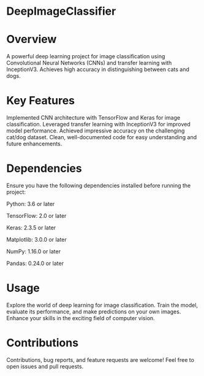 # DeepImageClassifier
# Overview
A powerful deep learning project for image classification using Convolutional Neural Networks (CNNs) and transfer learning with InceptionV3. Achieves high accuracy in distinguishing between cats and dogs.

# Key Features
Implemented CNN architecture with TensorFlow and Keras for image classification.
Leveraged transfer learning with InceptionV3 for improved model performance.
Achieved impressive accuracy on the challenging cat/dog dataset.
Clean, well-documented code for easy understanding and future enhancements.

# Dependencies

Ensure you have the following dependencies installed before running the project:

  Python: 3.6 or later

  TensorFlow: 2.0 or later

  Keras: 2.3.5 or later

  Matplotlib: 3.0.0 or later

  NumPy: 1.16.0 or later

  Pandas: 0.24.0 or later

# Usage
Explore the world of deep learning for image classification. Train the model, evaluate its performance, and make predictions on your own images. Enhance your skills in the exciting field of computer vision.

# Contributions
Contributions, bug reports, and feature requests are welcome! Feel free to open issues and pull requests.
